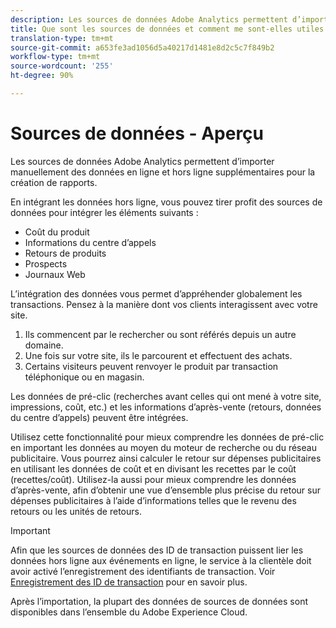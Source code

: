 ```yaml
---
description: Les sources de données Adobe Analytics permettent d’importer manuellement des données en ligne et hors ligne supplémentaires pour la création de rapports.
title: Que sont les sources de données et comment me sont-elles utiles ?
translation-type: tm+mt
source-git-commit: a653fe3ad1056d5a40217d1481e8d2c5c7f849b2
workflow-type: tm+mt
source-wordcount: '255'
ht-degree: 90%

---
```



# Sources de données - Aperçu

Les sources de données Adobe Analytics permettent d’importer manuellement des données en ligne et hors ligne supplémentaires pour la création de rapports.

En intégrant les données hors ligne, vous pouvez tirer profit des sources de données pour intégrer les éléments suivants :

* Coût du produit
* Informations du centre d’appels
* Retours de produits
* Prospects
* Journaux Web

L’intégration des données vous permet d’appréhender globalement les transactions. Pensez à la manière dont vos clients interagissent avec votre site.

1. Ils commencent par le rechercher ou sont référés depuis un autre domaine.
1. Une fois sur votre site, ils le parcourent et effectuent des achats.
1. Certains visiteurs peuvent renvoyer le produit par transaction téléphonique ou en magasin.

Les données de pré-clic (recherches avant celles qui ont mené à votre site, impressions, coût, etc.) et les informations d’après-vente (retours, données du centre d’appels) peuvent être intégrées.

Utilisez cette fonctionnalité pour mieux comprendre les données de pré-clic en important les données au moyen du moteur de recherche ou du réseau publicitaire. Vous pourrez ainsi calculer le retour sur dépenses publicitaires en utilisant les données de coût et en divisant les recettes par le coût (recettes/coût). Utilisez-la aussi pour mieux comprendre les données d’après-vente, afin d’obtenir une vue d’ensemble plus précise du retour sur dépenses publicitaires à l’aide d’informations telles que le revenu des retours ou les unités de retours.

>[!IMPORTANT]
>
>Afin que les sources de données des ID de transaction puissent lier les données hors ligne aux événements en ligne, le service à la clientèle doit avoir activé l’enregistrement des identifiants de transaction. Voir [Enregistrement des ID de transaction](/help/import/c-data-sources/datasrc-integrating-offline-data.md#section_30D6D47AEC0F4A36B87EBFE4C858F20C) pour en savoir plus.

Après l’importation, la plupart des données de sources de données sont disponibles dans l’ensemble du Adobe Experience Cloud.
